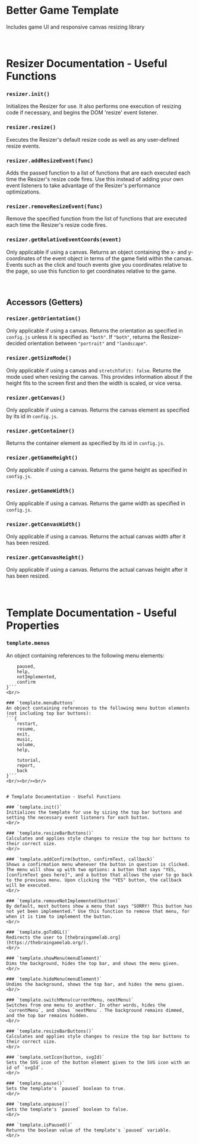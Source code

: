 # Better Game Template
Includes game UI and responsive canvas resizing library
<br/><br/><br/>


# Resizer Documentation - Useful Functions

### `resizer.init()`
Initializes the Resizer for use. It also performs one execution of resizing code if necessary, and begins the DOM 'resize' event listener.
<br/>

### `resizer.resize()`
Executes the Resizer's default resize code as well as any user-defined resize events.
<br/>

### `resizer.addResizeEvent(func)`
Adds the passed function to a list of functions that are each executed each time the Resizer's resize code fires. Use this instead of adding your own event listeners to take advantage of the Resizer's performance optimizations.
<br/>

### `resizer.removeResizeEvent(func)`
Remove the specified function from the list of functions that are executed each time the Resizer's resize code fires.
<br/>

### `resizer.getRelativeEventCoords(event)`
Only applicable if using a canvas. Returns an object containing the x- and y-coordinates of the event object in terms of the game field within the canvas. Events such as the click and touch events give you coordinates relative to the page, so use this function to get coordinates relative to the game.
<br/><br/><br/>


## Accessors (Getters)

### `resizer.getOrientation()`
Only applicable if using a canvas. Returns the orientation as specified in `config.js` unless it is specified as `"both"`. If `"both"`, returns the Resizer-decided orientation between `"portrait"` and `"landscape"`. 
<br/>

### `resizer.getSizeMode()`
Only applicable if using a canvas and `stretchToFit: false`. Returns the mode used when resizing the canvas. This provides information about if the height fits to the screen first and then the width is scaled, or vice versa.
<br/>

### `resizer.getCanvas()`
Only applicable if using a canvas. Returns the canvas element as specified by its id in `config.js`.
<br/>

### `resizer.getContainer()`
Returns the container element as specified by its id in `config.js`.
<br/>

### `resizer.getGameHeight()`
Only applicable if using a canvas. Returns the game height as specified in `config.js`.
<br/>

### `resizer.getGameWidth()`
Only applicable if using a canvas. Returns the game width as specified in `config.js`.
<br/>

### `resizer.getCanvasWidth()`
Only applicable if using a canvas. Returns the actual canvas width after it has been resized.
<br/>

### `resizer.getCanvasHeight()`
Only applicable if using a canvas. Returns the actual canvas height after it has been resized.
<br/><br/><br/>


# Template Documentation - Useful Properties

### `template.menus`
An object containing references to the following menu elements:
```{
    paused,
    help,
    notImplemented,
    confirm
}```
<br/>

### `template.menuButtons`
An object containing references to the following menu button elements (not including top bar buttons):
```{
    restart,
    resume,
    exit,
    music,
    volume,
    help,
    
    tutorial,
    report,
    back
}```
<br/><br/><br/>


# Template Documentation - Useful Functions

### `template.init()`
Initializes the template for use by sizing the top bar buttons and setting the necessary event listeners for each button.
<br/>

### `template.resizeBarButtons()`
Calculates and applies style changes to resize the top bar buttons to their correct size.
<br/>

### `template.addConfirm(button, confirmText, callback)`
Shows a confirmation menu whenever the button in question is clicked. The menu will show up with two options: a button that says "YES, [confirmText goes here]", and a button that allows the user to go back to the previous menu. Upon clicking the "YES" button, the callback will be executed.
<br/>

### `template.removeNotImplemented(button)`
By default, most buttons show a menu that says "SORRY! This button has not yet been implemented." Use this function to remove that menu, for when it is time to implement the button.
<br/>

### `template.goToBGL()`
Redirects the user to [thebraingamelab.org](https://thebraingamelab.org/).
<br/>

### `template.showMenu(menuElement)`
Dims the background, hides the top bar, and shows the menu given.
<br/>

### `template.hideMenu(menuElement)`
Undims the background, shows the top bar, and hides the menu given.
<br/>

### `template.switchMenu(currentMenu, nextMenu)`
Switches from one menu to another. In other words, hides the `currentMenu`, and shows `nextMenu`. The background remains dimmed, and the top bar remains hidden.
<br/>

### `template.resizeBarButtons()`
Calculates and applies style changes to resize the top bar buttons to their correct size.
<br/>

### `template.setIcon(button, svgId)`
Sets the SVG icon of the button element given to the SVG icon with an id of `svgId`.
<br/>

### `template.pause()`
Sets the template's `paused` boolean to true.
<br/>

### `template.unpause()`
Sets the template's `paused` boolean to false.
<br/>

### `template.isPaused()`
Returns the boolean value of the template's `paused` variable.
<br/>